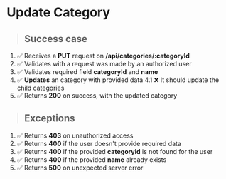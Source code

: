 # Update Category

> ## Success case

1. ✅ Receives a **PUT** request on **/api/categories/:categoryId**
2. ✅ Validates with a request was made by an authorized user
3. ✅ Validates required field **categoryId** and **name**
4. ✅ **Updates** an category with provided data
4.1 ❌ It should update the child categories
5. ✅ Returns **200** on success, with the updated category

> ## Exceptions

1. ✅ Returns **403** on unauthorized access
2. ✅ Returns **400** if the user doesn't provide required data
3. ✅ Returns **400** if the provided **categoryId** is not found for the user
4. ✅ Returns **400** if the provided **name** already exists
5. ✅ Returns **500** on unexpected server error